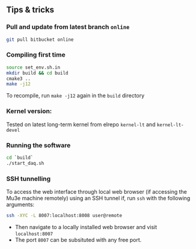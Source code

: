 ## Tips & tricks

### Pull and update from latest branch `online`
```bash
git pull bitbucket online
```

### Compiling first time
```bash
source set_env.sh.in
mkdir build && cd build
cmake3 ..
make -j12
```
To recompile, run `make -j12` again in the `build` directory

### Kernel version:
Tested on latest long-term kernel from elrepo `kernel-lt` and `kernel-lt-devel`

### Running the software
```bash
cd `build`
./start_daq.sh
``` 

### SSH tunnelling
To access the web interface through local web browser (if accessing the Mu3e machine remotely) using an SSH tunnel if, run `ssh` with the following arguments:
```bash
ssh -XYC -L 8007:localhost:8008 user@remote
```
- Then navigate to a locally installed web browser and visit `localhost:8007`
- The port `8007` can be subsituted with any free port.
